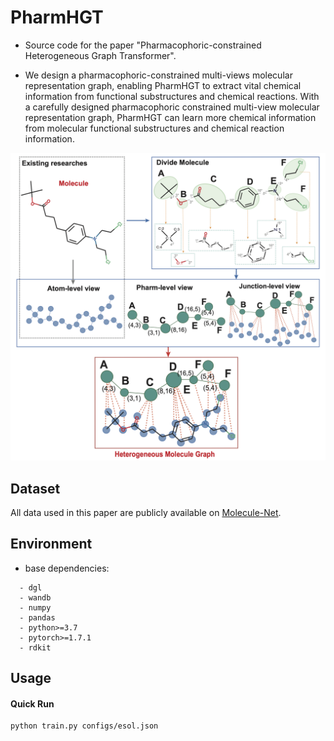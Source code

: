 # PharmHGT
* Source code for the paper "Pharmacophoric-constrained Heterogeneous Graph Transformer".

* We design a pharmacophoric-constrained multi-views molecular representation graph, enabling PharmHGT to extract vital chemical information from functional substructures and chemical reactions. With a carefully designed pharmacophoric constrained multi-view molecular representation graph, PharmHGT can learn more chemical information from molecular functional substructures and chemical reaction information. 

![Heterogeneous Molecular Graph](images/Fig.1.png)


## Dataset
All data used in this paper are publicly available on [Molecule-Net](http://moleculenet.org/datasets-1).

## Environment
* base dependencies:
```
  - dgl
  - wandb
  - numpy
  - pandas
  - python>=3.7
  - pytorch>=1.7.1
  - rdkit
```

## Usage

#### Quick Run
```bash
python train.py configs/esol.json
```
